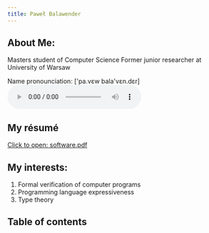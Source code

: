 ```yaml
---
title: Paweł Balawender
---
```


## About Me:
Masters student of Computer Science
Former junior researcher at University of Warsaw

Name pronounciation: ['pa.vɛw bala'vɛn.dɛr]
<audio controls>
    <source src="name-pronunciation.wav" type="audio/wav">
    Your browser does not support the audio element.
</audio>

## My résumé
[Click to open: software.pdf](/software.pdf)

## My interests:
1. Formal verification of computer programs
2. Programming language expressiveness
3. Type theory

## Table of contents
